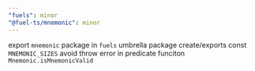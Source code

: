 ```yaml
---
"fuels": minor
"@fuel-ts/mnemonic": minor
---
```


export `mnemonic` package in `fuels` umbrella package
create/exports const `MNEMONIC_SIZES`
avoid throw error in predicate funciton `Mnemonic.isMnemonicValid`
